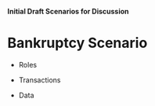 **Initial Draft Scenarios for Discussion**


# Bankruptcy Scenario

* Roles

* Transactions

* Data
